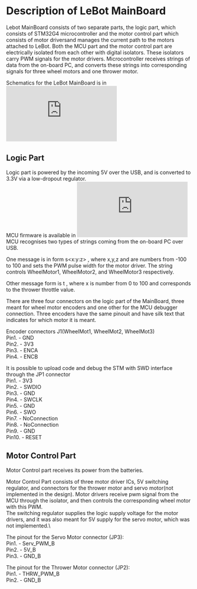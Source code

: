 # Description of LeBot MainBoard
Lebot MainBoard consists of two separate parts, the logic part, which consists of STM32G4 microcontroller and the motor control part which consists of motor driversand manages the current path to the motors attached to LeBot. Both the MCU part and the motor control part are electrically isolated from each other with digital isolators. These isolators carry PWM signals for the motor drivers. Microcontroller receives strings of data from the on-board PC, and converts these strings into corresponding signals for three wheel motors and one thrower motor.

Schematics for the LeBot MainBoard is in ![here](https://github.com/rokspy/LeBot/blob/master/Electronics/LeBot.pdf)

## Logic Part 
Logic part is powered by the incoming 5V over the USB, and is converted to 3.3V via a low-dropout regulator.
\
MCU firmware is available in ![here](https://github.com/rokspy/LeBot/blob/master/Electronics/STM32/LeBot_main/Core/Src/main.c) 
\
MCU recognises two types of strings coming from the on-board PC over USB.

One message is in form     s<x:y:z>    , where x,y,z and are numbers from -100 to 100 and sets the PWM pulse width for the motor driver. The string controls WheelMotor1, WheelMotor2, and WheelMotor3 respectively.

Other message form is  t<x>   , where x is number from 0 to 100 and corresponds to the thrower throttle value. 

There are three four connectors on the logic part of the MainBoard, three meant for wheel motor encoders and one other for the MCU debugger connection.
Three encoders have the same pinouit and have silk text that indicates for which motor it is meant. 

Encoder connectors J1(WheelMot1, WheelMot2, WheelMot3)\
Pin1. - GND\
Pin2. - 3V3\
Pin3. - ENCA\
Pin4. - ENCB

It is possible to upload code and debug the STM with SWD interface through the JP1 connector\
Pin1. - 3V3\
Pin2. - SWDIO\
Pin3. - GND\
Pin4. - SWCLK\
Pin5. - GND\
Pin6. - SWO\
Pin7. - NoConnection\
Pin8. - NoConnection\
Pin9. - GND\
Pin10. - RESET

## Motor Control Part

Motor Control part receives its power from the batteries.

Motor Control Part consists of three motor driver ICs, 5V switching regulator, and connectors for the thrower motor and servo motor(not implemented in the design). Motor drivers receive pwm signal from the MCU through the isolator, and then controls the corresponding wheel motor with this PWM.\
The switching regulator supplies the logic supply voltage for the motor drivers, and it was also meant for 5V supply for the servo motor, which was not implemented.\

The pinout for the Servo Motor connector (JP3):\
Pin1. - Serv_PWM_B\
Pin2. - 5V_B\
Pin3. - GND_B

The pinout for the Thrower Motor connector (JP2):\
Pin1. - THRW_PWM_B\
Pin2. - GND_B


